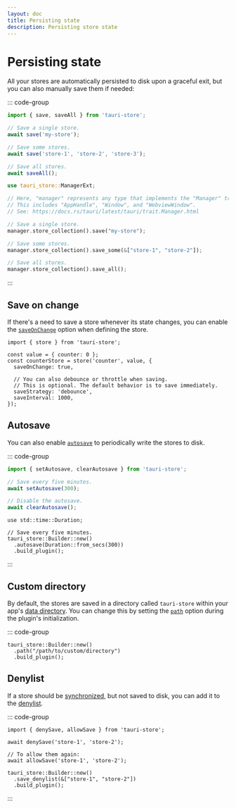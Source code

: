 ```yaml
---
layout: doc
title: Persisting state
description: Persisting store state
---
```


# Persisting state

All your stores are automatically persisted to disk upon a graceful exit, but you can also manually save them if needed:

::: code-group

```typescript [JavaScript]
import { save, saveAll } from 'tauri-store';

// Save a single store.
await save('my-store');

// Save some stores.
await save('store-1', 'store-2', 'store-3');

// Save all stores.
await saveAll();
```

```rust [Rust]
use tauri_store::ManagerExt;

// Here, "manager" represents any type that implements the "Manager" trait provided by Tauri.
// This includes "AppHandle", "Window", and "WebviewWindow".
// See: https://docs.rs/tauri/latest/tauri/trait.Manager.html

// Save a single store.
manager.store_collection().save("my-store");

// Save some stores.
manager.store_collection().save_some(&["store-1", "store-2"]);

// Save all stores.
manager.store_collection().save_all();
```

:::

## Save on change

If there's a need to save a store whenever its state changes, you can enable the [`saveOnChange`](https://tb.dev.br/tauri-store/js-docs/tauri-store/interfaces/StoreBackendOptions.html#saveonchange) option when defining the store.

```typescript{5}
import { store } from 'tauri-store';

const value = { counter: 0 };
const counterStore = store('counter', value, {
  saveOnChange: true,

  // You can also debounce or throttle when saving.
  // This is optional. The default behavior is to save immediately.
  saveStrategy: 'debounce',
  saveInterval: 1000,
});
```

## Autosave

You can also enable [`autosave`](https://docs.rs/tauri-store/latest/tauri_store/struct.Builder.html#method.autosave) to periodically write the stores to disk.

::: code-group

```typescript [JavaScript]
import { setAutosave, clearAutosave } from 'tauri-store';

// Save every five minutes.
await setAutosave(300);

// Disable the autosave.
await clearAutosave();
```

```rust{5} [Rust]
use std::time::Duration;

// Save every five minutes.
tauri_store::Builder::new()
  .autosave(Duration::from_secs(300))
  .build_plugin();
```

:::

## Custom directory

By default, the stores are saved in a directory called `tauri-store` within your app's [data directory](https://docs.rs/tauri/latest/tauri/path/struct.PathResolver.html#method.app_data_dir). You can change this by setting the [`path`](https://docs.rs/tauri-store/latest/tauri_store/struct.Builder.html#method.path) option during the plugin's initialization.

::: code-group

```rust{2} [src-tauri/src/lib.rs]
tauri_store::Builder::new()
  .path("/path/to/custom/directory")
  .build_plugin();
```

## Denylist

If a store should be [synchronized](./synchronization.md), but not saved to disk, you can add it to the [denylist](https://docs.rs/tauri-store/latest/tauri_store/struct.Builder.html#method.save_denylist).

::: code-group

```typescript{3} [JavaScript]
import { denySave, allowSave } from 'tauri-store';

await denySave('store-1', 'store-2');

// To allow them again:
await allowSave('store-1', 'store-2');
```

```rust{2} [Rust]
tauri_store::Builder::new()
  .save_denylist(&["store-1", "store-2"])
  .build_plugin();
```

:::
